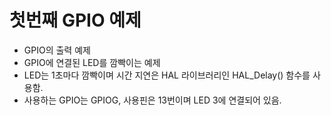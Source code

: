# 첫번째 GPIO 예제

* GPIO의 출력 예제
* GPIO에 연결된 LED를 깜빡이는 예제
* LED는 1초마다 깜빡이며 시간 지연은 HAL 라이브러리인 HAL_Delay() 함수를 사용함.
* 사용하는 GPIO는 GPIOG, 사용핀은 13번이며 LED 3에 연결되어 있음.
